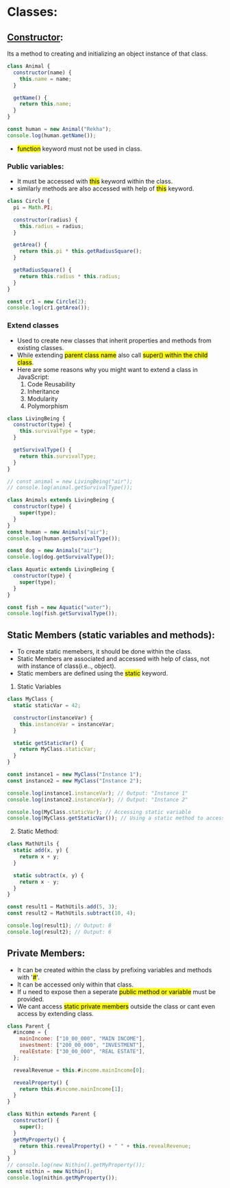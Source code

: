 # Classes:

## [Constructor](https://developer.mozilla.org/en-US/docs/Web/JavaScript/Reference/Classes/constructor):

Its a method to creating and initializing an object instance of that class.

```js
class Animal {
  constructor(name) {
    this.name = name;
  }

  getName() {
    return this.name;
  }
}

const human = new Animal("Rekha");
console.log(human.getName());
```

- <mark>function</mark> keyword must not be used in class.

### Public variables:

- It must be accessed with <mark>this</mark> keyword within the class.
- similarly methods are also accessed with help of <mark>this</mark> keyword.

```js
class Circle {
  pi = Math.PI;

  constructor(radius) {
    this.radius = radius;
  }

  getArea() {
    return this.pi * this.getRadiusSquare();
  }

  getRadiusSquare() {
    return this.radius * this.radius;
  }
}

const cr1 = new Circle(2);
console.log(cr1.getArea());
```

### Extend classes

- Used to create new classes that inherit properties and methods from existing classes.
- While extending <mark>parent class name</mark> also call <mark>super() within the child class</mark>.
- Here are some reasons why you might want to extend a class in JavaScript:
  1. Code Reusability
  2. Inheritance
  3. Modularity
  4. Polymorphism

```js
class LivingBeing {
  constructor(type) {
    this.survivalType = type;
  }

  getSurvivalType() {
    return this.survivalType;
  }
}

// const animal = new LivingBeing("air");
// console.log(animal.getSurvivalType());

class Animals extends LivingBeing {
  constructor(type) {
    super(type);
  }
}
const human = new Animals("air");
console.log(human.getSurvivalType());

const dog = new Animals("air");
console.log(dog.getSurvivalType());

class Aquatic extends LivingBeing {
  constructor(type) {
    super(type);
  }
}

const fish = new Aquatic("water");
console.log(fish.getSurvivalType());
```

## Static Members (static variables and methods):

- To create static memebers, it should be done within the class.
- Static Members are associated and accessed with help of class, not with instance of class(i.e.., object).
- Static members are defined using the <mark>static</mark> keyword.

1. Static Variables

```js
class MyClass {
  static staticVar = 42;

  constructor(instanceVar) {
    this.instanceVar = instanceVar;
  }

  static getStaticVar() {
    return MyClass.staticVar;
  }
}

const instance1 = new MyClass("Instance 1");
const instance2 = new MyClass("Instance 2");

console.log(instance1.instanceVar); // Output: "Instance 1"
console.log(instance2.instanceVar); // Output: "Instance 2"

console.log(MyClass.staticVar); // Accessing static variable
console.log(MyClass.getStaticVar()); // Using a static method to access the static variable
```

2. Static Method:

```js
class MathUtils {
  static add(x, y) {
    return x + y;
  }

  static subtract(x, y) {
    return x - y;
  }
}

const result1 = MathUtils.add(5, 3);
const result2 = MathUtils.subtract(10, 4);

console.log(result1); // Output: 8
console.log(result2); // Output: 6
```

## Private Members:

- It can be created within the class by prefixing variables and methods with '<mark>#</mark>'.
- It can be accessed only within that class.
- If u need to expose then a seperate <mark>public method or variable</mark> must be provided.
- We cant access <mark>static private members</mark> outside the class or cant even access by extending class.

```js
class Parent {
  #income = {
    mainIncome: ["10_00_000", "MAIN INCOME"],
    investment: ["200_00_000", "INVESTMENT"],
    realEstate: ["30_00_000", "REAL ESTATE"],
  };

  revealRevenue = this.#income.mainIncome[0];

  revealProperty() {
    return this.#income.mainIncome[1];
  }
}

class Nithin extends Parent {
  constructor() {
    super();
  }
  getMyProperty() {
    return this.revealProperty() + " " + this.revealRevenue;
  }
}
// console.log(new Nithin().getMyProperty());
const nithin = new Nithin();
console.log(nithin.getMyProperty());
```
